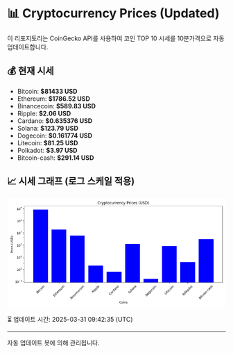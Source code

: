 
# 📊 Cryptocurrency Prices (Updated)

이 리포지토리는 CoinGecko API를 사용하여 코인 TOP 10 시세를 10분가격으로 자동 업데이트합니다.

## 💰 현재 시세
- Bitcoin: **$81433 USD**
- Ethereum: **$1786.52 USD**
- Binancecoin: **$589.83 USD**
- Ripple: **$2.06 USD**
- Cardano: **$0.635376 USD**
- Solana: **$123.79 USD**
- Dogecoin: **$0.161774 USD**
- Litecoin: **$81.25 USD**
- Polkadot: **$3.97 USD**
- Bitcoin-cash: **$291.14 USD**

## 📈 시세 그래프 (로그 스케일 적용)
![Crypto Prices](crypto_prices.png)

⏳ 업데이트 시간: 2025-03-31 09:42:35 (UTC)

---
자동 업데이트 봇에 의해 관리됩니다.

